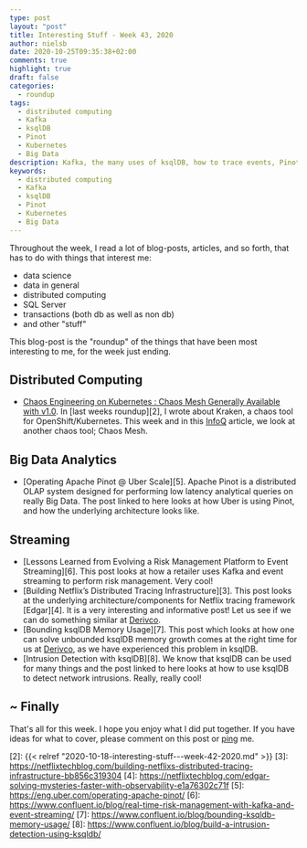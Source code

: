 ```yaml
---
type: post
layout: "post"
title: Interesting Stuff - Week 43, 2020
author: nielsb
date: 2020-10-25T09:35:38+02:00
comments: true
highlight: true
draft: false
categories:
  - roundup
tags:
  - distributed computing
  - Kafka
  - ksqlDB
  - Pinot
  - Kubernetes
  - Big Data
description: Kafka, the many uses of ksqlDB, how to trace events, Pinot for big data analytics, and other interesting topics.
keywords:
  - distributed computing
  - Kafka
  - ksqlDB
  - Pinot
  - Kubernetes
  - Big Data   
---
```


Throughout the week, I read a lot of blog-posts, articles, and so forth, that has to do with things that interest me:

* data science
* data in general
* distributed computing
* SQL Server
* transactions (both db as well as non db)
* and other "stuff"

This blog-post is the "roundup" of the things that have been most interesting to me, for the week just ending.

<!--more-->

## Distributed Computing

* [Chaos Engineering on Kubernetes : Chaos Mesh Generally Available with v1.0][1]. In [last weeks roundup][2], I wrote about Kraken, a chaos tool for OpenShift/Kubernetes. This week and in this [InfoQ][iq] article, we look at another chaos tool; Chaos Mesh.

## Big Data Analytics

* [Operating Apache Pinot @ Uber Scale][5]. Apache Pinot is a distributed OLAP system designed for performing low latency analytical queries on really Big Data. The post linked to here looks at how Uber is using Pinot, and how the underlying architecture looks like.

## Streaming

* [Lessons Learned from Evolving a Risk Management Platform to Event Streaming][6]. This post looks at how a retailer uses Kafka and event streaming to perform risk management. Very cool!
* [Building Netflix’s Distributed Tracing Infrastructure][3]. This post looks at the underlying architecture/components for Netflix tracing framework [Edgar][4]. It is a very interesting and informative post! Let us see if we can do something similar at [Derivco](/derivco).
* [Bounding ksqlDB Memory Usage][7]. This post which looks at how one can solve unbounded ksqlDB memory growth comes at the right time for us at [Derivco](/derivco), as we have experienced this problem in ksqlDB.
* [Intrusion Detection with ksqlDB][8]. We know that ksqlDB can be used for many things and the post linked to here looks at how to use ksqlDB to detect network intrusions. Really, really cool!

## ~ Finally

That's all for this week. I hope you enjoy what I did put together. If you have ideas for what to cover, please comment on this post or [ping][ma] me.

[ma]: mailto:niels.it.berglund@gmail.com
[mp]: https://blog.acolyer.org
[iq]: https://www.infoq.com/
[ew]: http://sqlonice.com/
[re]: http://blog.revolutionanalytics.com
[sqsk]: https://www.sqlskills.com
[mdaveyblog]: https://mdavey.wordpress.com/
[charlblog]: https://charlla.com/

[jovpop]: https://twitter.com/JovanPop_MSFT
[bobw]: https://twitter.com/bobwardms
[revod]: https://twitter.com/revodavid
[lonny]: https://twitter.com/sqL_handLe
[ewtw]: https://twitter.com/sqlOnIce
[buckw]: https://twitter.com/BuckWoodyMSFT
[mattw]: https://twitter.com/matthewwarren
[murba]: https://twitter.com/muratdemirbas
[daveda]: https://twitter.com/davidthecoder
[adcol]: https://twitter.com/adriancolyer
[jesrod]: https://twitter.com/jrdothoughts
[tomaz]: https://twitter.com/tomaz_tsql
[dataart]: https://twitter.com/dataartisans
[luis]: https://twitter.com/luis_de_sousa
[benstop]: https://twitter.com/benstopford
[conflu]: https://twitter.com/confluentinc
[tylert]: https://twitter.com/tyler_treat
[andrewng]: https://twitter.com/AndrewYNg
[lawr]: https://twitter.com/bytezn
[jue]: https://twitter.com/b0rk
[yan]: https://twitter.com/theburningmonk
[danny]: https://twitter.com/g9yuayon
[rmoff]: https://twitter.com/rmoff
[ryansw]: https://twitter.com/ryanswanstrom
[pabloc]: https://twitter.com/pabloc_ds
[mklep]: https://twitter.com/martinkl
[mdavey]: https://twitter.com/matt_davey
[jboner]: https://twitter.com/jboner
[joeduff]: https://twitter.com/funcOfJoe
[charl]: https://twitter.com/charllamprecht
[dbricks]: https://twitter.com/databricks
[adsit]: https://twitter.com/SitnikAdam
[vicky]: https://twitter.com/vickyharp
[dscentral]: https://twitter.com/DataScienceCtrl
[natemc]: https://twitter.com/natemcmaster
[ads]: https://twitter.com/azuredatastudio
[travw]: https://twitter.com/radtravis
[emilk]: https://twitter.com/IsTheArchitect


[1]: https://www.infoq.com/news/2020/10/kubernetes-chaos-mesh-ga/
[2]: {{< relref "2020-10-18-interesting-stuff---week-42-2020.md" >}}
[3]: https://netflixtechblog.com/building-netflixs-distributed-tracing-infrastructure-bb856c319304
[4]: https://netflixtechblog.com/edgar-solving-mysteries-faster-with-observability-e1a76302c71f
[5]: https://eng.uber.com/operating-apache-pinot/
[6]: https://www.confluent.io/blog/real-time-risk-management-with-kafka-and-event-streaming/
[7]: https://www.confluent.io/blog/bounding-ksqldb-memory-usage/
[8]: https://www.confluent.io/blog/build-a-intrusion-detection-using-ksqldb/
